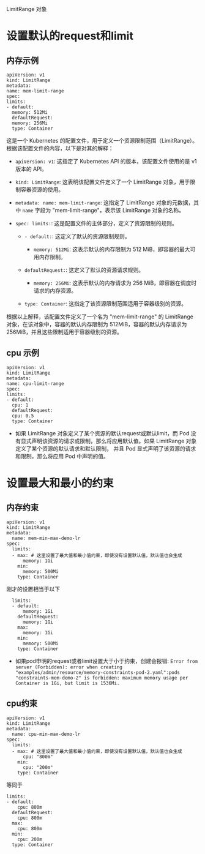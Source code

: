 LimitRange 对象

# 设置默认的request和limit

## 内存示例
```
apiVersion: v1
kind: LimitRange
metadata:
name: mem-limit-range
spec:
limits:
- default:
  memory: 512Mi
  defaultRequest:
  memory: 256Mi
  type: Container
```

这是一个 Kubernetes 的配置文件，用于定义一个资源限制范围（LimitRange）。根据该配置文件的内容，以下是对其的解释：

- `apiVersion: v1`: 这指定了 Kubernetes API 的版本，该配置文件使用的是 v1 版本的 API。

- `kind: LimitRange`: 这表明该配置文件定义了一个 LimitRange 对象，用于限制容器资源的使用。

- `metadata: name: mem-limit-range`: 这指定了 LimitRange 对象的元数据，其中 `name` 字段为 "mem-limit-range"，表示该 LimitRange 对象的名称。

- `spec: limits:`: 这是配置文件的主体部分，定义了资源限制的规则。

    - `- default:`: 这定义了默认的资源限制规则。

        - `memory: 512Mi`: 这表示默认的内存限制为 512 MiB，即容器的最大可用内存限制。

    - `defaultRequest:`: 这定义了默认的资源请求规则。

        - `memory: 256Mi`: 这表示默认的内存请求为 256 MiB，即容器在调度时请求的内存资源。

    - `type: Container`: 这指定了该资源限制范围适用于容器级别的资源。

根据以上解释，该配置文件定义了一个名为 "mem-limit-range" 的 LimitRange 对象，在该对象中，容器的默认内存限制为 512MiB，容器的默认内存请求为 256MiB，并且这些限制适用于容器级别的资源。

## cpu 示例
```
apiVersion: v1
kind: LimitRange
metadata:
name: cpu-limit-range
spec:
limits:
- default:
  cpu: 1
  defaultRequest:
  cpu: 0.5
  type: Container
```


- 如果 LimitRange 对象定义了某个资源的默认request或默认limit，而 Pod 没有显式声明该资源的请求或限制，那么将应用默认值。如果 LimitRange 对象定义了某个资源的默认请求和默认限制，
并且 Pod 显式声明了该资源的请求和限制，那么将应用 Pod 中声明的值。

# 设置最大和最小的约束

## 内存约束
```
apiVersion: v1
kind: LimitRange
metadata:
  name: mem-min-max-demo-lr
spec:
  limits:
  - max: # 这里设置了最大值和最小值约束，即使没有设置默认值，默认值也会生成
      memory: 1Gi
    min:
      memory: 500Mi
    type: Container
```

刚才的设置相当于以下

```
  limits:
  - default:
      memory: 1Gi
    defaultRequest:
      memory: 1Gi
    max:
      memory: 1Gi
    min:
      memory: 500Mi
    type: Container
```

- 如果pod申明的request或者limit设置大于小于约束，创建会报错:
```Error from server (Forbidden): error when creating "examples/admin/resource/memory-constraints-pod-2.yaml":pods "constraints-mem-demo-2" is forbidden: maximum memory usage per Container is 1Gi, but limit is 1536Mi.```

## cpu约束
```
apiVersion: v1
kind: LimitRange
metadata:
  name: cpu-min-max-demo-lr
spec:
  limits:
  - max: # 这里设置了最大值和最小值约束，即使没有设置默认值，默认值也会生成
      cpu: "800m"
    min:
      cpu: "200m"
    type: Container
```

等同于

```
limits:
- default:
    cpu: 800m
  defaultRequest:
    cpu: 800m
  max:
    cpu: 800m
  min:
    cpu: 200m
  type: Container

```